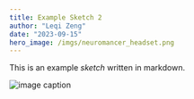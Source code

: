 ```yaml
---
title: Example Sketch 2
author: "Leqi Zeng"
date: "2023-09-15"
hero_image: /imgs/neuromancer_headset.png
---
```


This is an example *sketch* written in markdown.

![image caption](/imgs/placeholder.png)